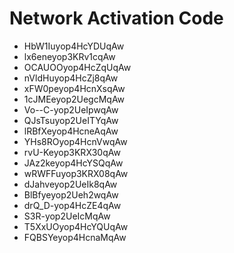 # Network Activation Code
* HbW1Iuyop4HcYDUqAw 
* lx6eneyop3KRv1cqAw 
* OCAUOOyop4HcZqUqAw 
* nVldHuyop4HcZj8qAw 
* xFW0peyop4HcnXsqAw 
* 1cJMEeyop2UegcMqAw 
* Vo--C-yop2UeIpwqAw 
* QJsTsuyop2UeITYqAw 
* lRBfXeyop4HcneAqAw 
* YHs8ROyop4HcnVwqAw 
* rvU-Keyop3KRX30qAw 
* JAz2keyop4HcYSQqAw 
* wRWFFuyop3KRX08qAw 
* dJahveyop2UeIk8qAw 
* BlBfyeyop2Ueh2wqAw 
* drQ_D-yop4HcZE4qAw 
* S3R-yop2UeIcMqAw 
* T5XxUOyop4HcYQUqAw 
* FQBSYeyop4HcnaMqAw 
